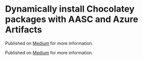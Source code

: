 # Dynamically install Chocolatey packages with AASC and Azure Artifacts

Published on [Medium](https://medium.com/@gijsreijn/dynamically-install-chocolatey-packages-with-aasc-and-azure-artifacts-aab8409da715) for more information.

Published on [Medium](https://medium.com/@gijsreijn/dynamically-install-chocolatey-packages-with-aasc-and-azure-artifacts-part-two-4b1afa05c85c) for more information.